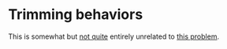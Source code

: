 

# Trimming behaviors

This is somewhat but [not quite](http://en.wikipedia.org/wiki/Phrases_from_The_Hitchhiker%27s_Guide_to_the_Galaxy#Not_entirely_unlike) entirely unrelated to [this problem](http://conal.net/blog/posts/trimming-inputs-in-functional-reactive-programming).

